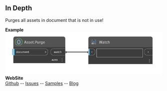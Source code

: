 ﻿## In Depth  
Purges all assets in document that is not in use!  

**Example**  
![Illustration](./Orchid.RevitMaterial.Visual.Asset.Purge.png)
**WebSite**  
[Github](https://github.com/erfajo/OrchidForDynamo) -- [Issues](https://github.com/erfajo/OrchidForDynamo/issues) -- [Samples](https://github.com/erfajo/OrchidForDynamo/tree/master/Samples) -- [Blog](https://erfajo.blogspot.com)
